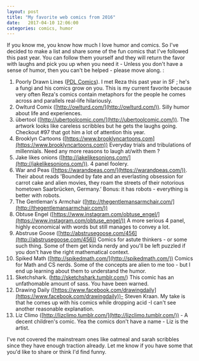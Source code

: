 ```yaml
---
layout: post
title: "My favorite web comics from 2016"
date:   2017-04-10 12:06:00
categories: comics, humor
---
```


If you know me, you know how much I love humor and comics. So I've decided to make a list and share some of the fun comics that I've followed this past year. You can follow them yourself and they will return the favor with laughs and pick you up when you need it - Unless you don't have a sense of humor, then you can't be helped - please move along. :

1. Poorly Drawn Lines ([PDL Comics](http://poorlydrawnlines.com/)). I met Reza this past year in SF ; he's a fungi and his comics grow on you. This is my current favorite because very often Reza's comics contain metaphors for the people he comes across and parallels real-life hilariously.
2. Owlturd Comix ([http://owlturd.com/](http://owlturd.com/)). Silly humor about life and experiences.
3. übertool ([http://ubertoolcomic.com/](http://ubertoolcomic.com/)). The artwork looks like careless scribbles but he gets the laughs going. Checkout #97 that got him a lot of attention this year.
4. Brooklyn Cartoons ([https://www.brooklyncartoons.com](https://www.brooklyncartoons.com)) Everyday trials and tribulations of millennials. Need any more reasons to laugh at/with them ?
5. Jake likes onions ([http://jakelikesonions.com/](http://jakelikesonions.com/)). 4 panel foolery.
6. War and Peas ([https://warandpeas.com/](https://warandpeas.com/)). Their about reads 'Bounded by fate and an everlasting obsession for carrot cake and alien movies, they roam the streets of their notorious hometown Saarbrücken, Germany.' Bonus: it has robots - everything is better with robots.
7. The Gentleman's Armchair ([http://thegentlemansarmchair.com/](http://thegentlemansarmchair.com/))
8. Obtuse Engel ([https://www.instagram.com/obtuse_engel/](https://www.instagram.com/obtuse_engel/)) A more serious 4 panel, highly economical with words but still manages to convey a lot.
9. Abstruse Goose ([http://abstrusegoose.com/456](http://abstrusegoose.com/456)) Comics for astute thinkers - or some such thing. Some of them get kinda nerdy and you'll be left puzzled if you don't have the right mathematical context.
10. Spiked Math ([http://spikedmath.com/](http://spikedmath.com/)) Comics for Math and CS nerds. Some of the concepts are alien to me too - but I end up learning about them to understand the humor.
11. Sketchshark. (http://sketchshark.tumblr.com/) This comic has an unfathomable amount of sass. You have been warned.
12. Drawing Daily ([https://www.facebook.com/drawingdaily](https://www.facebook.com/drawingdaily))- Steven Kraan. My take is that he comes up with his comics while dropping acid -I can't see another reasonable explanation.
13. Liz Climo ([http://lizclimo.tumblr.com/](http://lizclimo.tumblr.com/)) - A decent children's comic. Yea the comics don't have a name - Liz is the artist.

I've not covered the mainstream ones like oatmeal and sarah scribbles since they have enough traction already. Let me know if you have some that you'd like to share or think I'd find funny.


